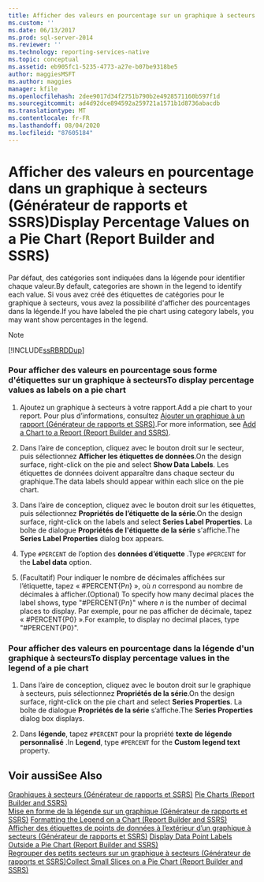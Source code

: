 ```yaml
---
title: Afficher des valeurs en pourcentage sur un graphique à secteurs (Générateur de rapports et SSRS) | Microsoft Docs
ms.custom: ''
ms.date: 06/13/2017
ms.prod: sql-server-2014
ms.reviewer: ''
ms.technology: reporting-services-native
ms.topic: conceptual
ms.assetid: eb905fc1-5235-4773-a27e-b07be9318be5
author: maggiesMSFT
ms.author: maggies
manager: kfile
ms.openlocfilehash: 2dee9017d34f2751b790b2e4928571160b597f1d
ms.sourcegitcommit: ad4d92dce894592a259721a1571b1d8736abacdb
ms.translationtype: MT
ms.contentlocale: fr-FR
ms.lasthandoff: 08/04/2020
ms.locfileid: "87605184"
---
```

# <a name="display-percentage-values-on-a-pie-chart-report-builder-and-ssrs"></a><span data-ttu-id="361ca-102">Afficher des valeurs en pourcentage dans un graphique à secteurs (Générateur de rapports et SSRS)</span><span class="sxs-lookup"><span data-stu-id="361ca-102">Display Percentage Values on a Pie Chart (Report Builder and SSRS)</span></span>
  <span data-ttu-id="361ca-103">Par défaut, des catégories sont indiquées dans la légende pour identifier chaque valeur.</span><span class="sxs-lookup"><span data-stu-id="361ca-103">By default, categories are shown in the legend to identify each value.</span></span> <span data-ttu-id="361ca-104">Si vous avez créé des étiquettes de catégories pour le graphique à secteurs, vous avez la possibilité d'afficher des pourcentages dans la légende.</span><span class="sxs-lookup"><span data-stu-id="361ca-104">If you have labeled the pie chart using category labels, you may want show percentages in the legend.</span></span>  
  
> [!NOTE]  
>  [!INCLUDE[ssRBRDDup](../../includes/ssrbrddup-md.md)]  
  
### <a name="to-display-percentage-values-as-labels-on-a-pie-chart"></a><span data-ttu-id="361ca-105">Pour afficher des valeurs en pourcentage sous forme d'étiquettes sur un graphique à secteurs</span><span class="sxs-lookup"><span data-stu-id="361ca-105">To display percentage values as labels on a pie chart</span></span>  
  
1.  <span data-ttu-id="361ca-106">Ajoutez un graphique à secteurs à votre rapport.</span><span class="sxs-lookup"><span data-stu-id="361ca-106">Add a pie chart to your report.</span></span> <span data-ttu-id="361ca-107">Pour plus d’informations, consultez [Ajouter un graphique à un rapport &#40;Générateur de rapports et SSRS&#41;](add-a-chart-to-a-report-report-builder-and-ssrs.md).</span><span class="sxs-lookup"><span data-stu-id="361ca-107">For more information, see [Add a Chart to a Report &#40;Report Builder and SSRS&#41;](add-a-chart-to-a-report-report-builder-and-ssrs.md).</span></span>  
  
2.  <span data-ttu-id="361ca-108">Dans l’aire de conception, cliquez avec le bouton droit sur le secteur, puis sélectionnez **Afficher les étiquettes de données**.</span><span class="sxs-lookup"><span data-stu-id="361ca-108">On the design surface, right-click on the pie and select **Show Data Labels**.</span></span> <span data-ttu-id="361ca-109">Les étiquettes de données doivent apparaître dans chaque secteur du graphique.</span><span class="sxs-lookup"><span data-stu-id="361ca-109">The data labels should appear within each slice on the pie chart.</span></span>  
  
3.  <span data-ttu-id="361ca-110">Dans l’aire de conception, cliquez avec le bouton droit sur les étiquettes, puis sélectionnez **Propriétés de l’étiquette de la série**.</span><span class="sxs-lookup"><span data-stu-id="361ca-110">On the design surface, right-click on the labels and select **Series Label Properties**.</span></span> <span data-ttu-id="361ca-111">La boîte de dialogue **Propriétés de l'étiquette de la série** s'affiche.</span><span class="sxs-lookup"><span data-stu-id="361ca-111">The **Series Label Properties** dialog box appears.</span></span>  
  
4.  <span data-ttu-id="361ca-112">Type `#PERCENT` de l’option des **données d’étiquette** .</span><span class="sxs-lookup"><span data-stu-id="361ca-112">Type `#PERCENT` for the **Label data** option.</span></span>  
  
5.  <span data-ttu-id="361ca-113">(Facultatif) Pour indiquer le nombre de décimales affichées sur l’étiquette, tapez « #PERCENT{P*n*} », où *n* correspond au nombre de décimales à afficher.</span><span class="sxs-lookup"><span data-stu-id="361ca-113">(Optional) To specify how many decimal places the label shows, type "#PERCENT{P*n*}" where *n* is the number of decimal places to display.</span></span> <span data-ttu-id="361ca-114">Par exemple, pour ne pas afficher de décimale, tapez « #PERCENT{P0} ».</span><span class="sxs-lookup"><span data-stu-id="361ca-114">For example, to display no decimal places, type "#PERCENT{P0}".</span></span>  
  
### <a name="to-display-percentage-values-in-the-legend-of-a-pie-chart"></a><span data-ttu-id="361ca-115">Pour afficher des valeurs en pourcentage dans la légende d'un graphique à secteurs</span><span class="sxs-lookup"><span data-stu-id="361ca-115">To display percentage values in the legend of a pie chart</span></span>  
  
1.  <span data-ttu-id="361ca-116">Dans l’aire de conception, cliquez avec le bouton droit sur le graphique à secteurs, puis sélectionnez **Propriétés de la série**.</span><span class="sxs-lookup"><span data-stu-id="361ca-116">On the design surface, right-click on the pie chart and select **Series Properties**.</span></span> <span data-ttu-id="361ca-117">La boîte de dialogue **Propriétés de la série** s’affiche.</span><span class="sxs-lookup"><span data-stu-id="361ca-117">The **Series Properties** dialog box displays.</span></span>  
  
2.  <span data-ttu-id="361ca-118">Dans **légende**, tapez `#PERCENT` pour la propriété **texte de légende personnalisé** .</span><span class="sxs-lookup"><span data-stu-id="361ca-118">In **Legend**, type `#PERCENT` for the **Custom legend text** property.</span></span>  
  
## <a name="see-also"></a><span data-ttu-id="361ca-119">Voir aussi</span><span class="sxs-lookup"><span data-stu-id="361ca-119">See Also</span></span>  
 <span data-ttu-id="361ca-120">[Graphiques à secteurs &#40;Générateur de rapports et SSRS&#41;](charts-report-builder-and-ssrs.md) </span><span class="sxs-lookup"><span data-stu-id="361ca-120">[Pie Charts &#40;Report Builder and SSRS&#41;](charts-report-builder-and-ssrs.md) </span></span>  
 <span data-ttu-id="361ca-121">[Mise en forme de la légende sur un graphique &#40;Générateur de rapports et SSRS&#41;](chart-legend-formatting-report-builder.md) </span><span class="sxs-lookup"><span data-stu-id="361ca-121">[Formatting the Legend on a Chart &#40;Report Builder and SSRS&#41;](chart-legend-formatting-report-builder.md) </span></span>  
 <span data-ttu-id="361ca-122">[Afficher des étiquettes de points de données à l’extérieur d’un graphique à secteurs &#40;Générateur de rapports et SSRS&#41;](display-data-point-labels-outside-a-pie-chart-report-builder-and-ssrs.md) </span><span class="sxs-lookup"><span data-stu-id="361ca-122">[Display Data Point Labels Outside a Pie Chart &#40;Report Builder and SSRS&#41;](display-data-point-labels-outside-a-pie-chart-report-builder-and-ssrs.md) </span></span>  
 [<span data-ttu-id="361ca-123">Regrouper des petits secteurs sur un graphique à secteurs &#40;Générateur de rapports et SSRS&#41;</span><span class="sxs-lookup"><span data-stu-id="361ca-123">Collect Small Slices on a Pie Chart &#40;Report Builder and SSRS&#41;</span></span>](collect-small-slices-on-a-pie-chart-report-builder-and-ssrs.md)  
  
  
